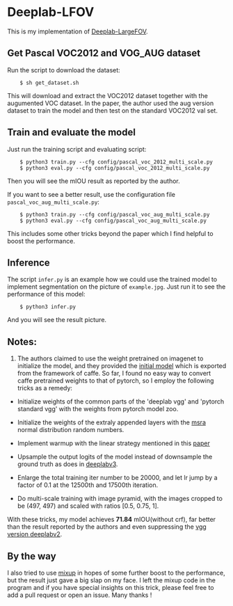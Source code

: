 # Deeplab-LFOV


This is my implementation of [Deeplab-LargeFOV](https://arxiv.org/pdf/1412.7062.pdf).


## Get Pascal VOC2012 and VOG_AUG dataset
Run the script to download the dataset:
```
    $ sh get_dataset.sh
```
This will download and extract the VOC2012 dataset together with the augumented VOC dataset. In the paper, the author used the aug version dataset to train the model and then test on the standard VOC2012 val set. 


## Train and evaluate the model
Just run the training script and evaluating script:
```
    $ python3 train.py --cfg config/pascal_voc_2012_multi_scale.py
    $ python3 eval.py --cfg config/pascal_voc_2012_multi_scale.py
```
Then you will see the mIOU result as reported by the author.

If you want to see a better result, use the configuration file `pascal_voc_aug_multi_scale.py`:
```
    $ python3 train.py --cfg config/pascal_voc_aug_multi_scale.py
    $ python3 eval.py --cfg config/pascal_voc_aug_multi_scale.py
```
This includes some other tricks beyond the paper which I find helpful to boost the performance.


## Inference
The script `infer.py` is an example how we could use the trained model to implement segmentation on the picture of `example.jpg`. Just run it to see the performance of this model: 
```
    $ python3 infer.py
```
And you will see the result picture.


## Notes:
1. The authors claimed to use the weight pretrained on imagenet to initialize the model, and they provided the [initial model](http://www.cs.jhu.edu/~alanlab/ccvl/init_models) which is exported from the framework of caffe. So far, I found no easy way to convert caffe pretrained weights to that of pytorch, so I employ the following tricks as a remedy:   

* Initialize weights of the common parts of the 'deeplab vgg' and 'pytorch standard vgg' with the weights from pytorch model zoo.

* Initialize the weights of the extraly appended layers with the [msra](https://arxiv.org/abs/1502.01852) normal distribution random numbers.

* Implement warmup with the linear strategy mentioned in this [paper](https://arxiv.org/abs/1706.02677)

* Upsample the output logits of the model instead of downsample the ground truth as does in [deeplabv3](https://arxiv.org/abs/1706.05587).

* Enlarge the total training iter number to be 20000, and let lr jump by a factor of 0.1 at the 12500th and 17500th iteration.

* Do multi-scale training with image pyramid, with the images cropped to be (497, 497) and scaled with ratios [0.5, 0.75, 1].

With these tricks, my model achieves **71.84** mIOU(without crf), far better than the result reported by the authors and even suppressing the [vgg version deeplabv2](https://arxiv.org/pdf/1606.00915.pdf]).

## By the way
I also tried to use [mixup](https://arxiv.org/abs/1710.09412) in hopes of some further boost to the performance, but the result just gave a big slap on my face. I left the mixup code in the program and if you have special insights on this trick, please feel free to add a pull request or open an issue. Many thanks !
